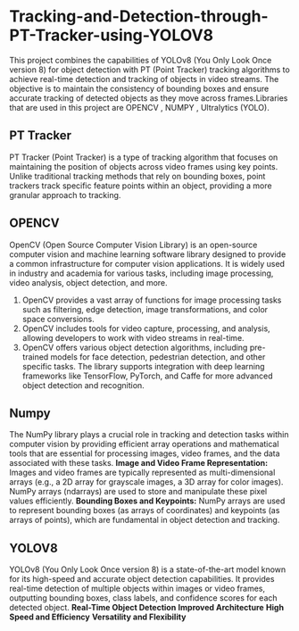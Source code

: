 # Tracking-and-Detection-through-PT-Tracker-using-YOLOV8
This project combines the capabilities of YOLOv8 (You Only Look Once version 8) for object detection with PT (Point Tracker) tracking algorithms to achieve real-time detection and tracking of objects in video streams. The objective is to maintain the consistency of bounding boxes and ensure accurate tracking of detected objects as they move across frames.Libraries that are used in this project are OPENCV , NUMPY , Ultralytics (YOLO).

## PT Tracker
PT Tracker (Point Tracker) is a type of tracking algorithm that focuses on maintaining the position of objects across video frames using key points. Unlike traditional tracking methods that rely on bounding boxes, point trackers track specific feature points within an object, providing a more granular approach to tracking.

## OPENCV
OpenCV (Open Source Computer Vision Library) is an open-source computer vision and machine learning software library designed to provide a common infrastructure for computer vision applications. It is widely used in industry and academia for various tasks, including image processing, video analysis, object detection, and more.
1. OpenCV provides a vast array of functions for image processing tasks such as filtering, edge detection, image transformations, and color space conversions.
2. OpenCV includes tools for video capture, processing, and analysis, allowing developers to work with video streams in real-time.
3. OpenCV offers various object detection algorithms, including pre-trained models for face detection, pedestrian detection, and other specific tasks. The library supports integration with deep learning frameworks like TensorFlow, PyTorch, and Caffe for more advanced object detection and recognition.

## Numpy
The NumPy library plays a crucial role in tracking and detection tasks within computer vision by providing efficient array operations and mathematical tools that are essential for processing images, video frames, and the data associated with these tasks.
**Image and Video Frame Representation:** Images and video frames are typically represented as multi-dimensional arrays (e.g., a 2D array for grayscale images, a 3D array for color images). NumPy arrays (ndarrays) are used to store and manipulate these pixel values efficiently.
**Bounding Boxes and Keypoints:** NumPy arrays are used to represent bounding boxes (as arrays of coordinates) and keypoints (as arrays of points), which are fundamental in object detection and tracking.

## YOLOV8
YOLOv8 (You Only Look Once version 8) is a state-of-the-art model known for its high-speed and accurate object detection capabilities.
It provides real-time detection of multiple objects within images or video frames, outputting bounding boxes, class labels, and confidence scores for each detected object.
**Real-Time Object Detection**
**Improved Architecture**
**High Speed and Efficiency**
**Versatility and Flexibility**
